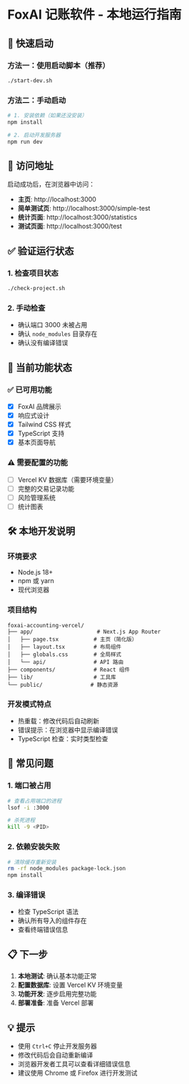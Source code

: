 # FoxAI 记账软件 - 本地运行指南

## 🚀 快速启动

### 方法一：使用启动脚本（推荐）
```bash
./start-dev.sh
```

### 方法二：手动启动
```bash
# 1. 安装依赖（如果还没安装）
npm install

# 2. 启动开发服务器
npm run dev
```

## 📱 访问地址

启动成功后，在浏览器中访问：

- **主页**: http://localhost:3000
- **简单测试页**: http://localhost:3000/simple-test
- **统计页面**: http://localhost:3000/statistics
- **测试页面**: http://localhost:3000/test

## ✅ 验证运行状态

### 1. 检查项目状态
```bash
./check-project.sh
```

### 2. 手动检查
- 确认端口 3000 未被占用
- 确认 `node_modules` 目录存在
- 确认没有编译错误

## 🔧 当前功能状态

### ✅ 已可用功能
- [x] FoxAI 品牌展示
- [x] 响应式设计
- [x] Tailwind CSS 样式
- [x] TypeScript 支持
- [x] 基本页面导航

### ⚠️ 需要配置的功能
- [ ] Vercel KV 数据库（需要环境变量）
- [ ] 完整的交易记录功能
- [ ] 风险管理系统
- [ ] 统计图表

## 🛠️ 本地开发说明

### 环境要求
- Node.js 18+ 
- npm 或 yarn
- 现代浏览器

### 项目结构
```
foxai-accounting-vercel/
├── app/                    # Next.js App Router
│   ├── page.tsx           # 主页（简化版）
│   ├── layout.tsx         # 布局组件
│   ├── globals.css        # 全局样式
│   └── api/               # API 路由
├── components/            # React 组件
├── lib/                   # 工具库
└── public/               # 静态资源
```

### 开发模式特点
- 热重载：修改代码后自动刷新
- 错误提示：在浏览器中显示编译错误
- TypeScript 检查：实时类型检查

## 🐛 常见问题

### 1. 端口被占用
```bash
# 查看占用端口的进程
lsof -i :3000

# 杀死进程
kill -9 <PID>
```

### 2. 依赖安装失败
```bash
# 清除缓存重新安装
rm -rf node_modules package-lock.json
npm install
```

### 3. 编译错误
- 检查 TypeScript 语法
- 确认所有导入的组件存在
- 查看终端错误信息

## 📋 下一步

1. **本地测试**: 确认基本功能正常
2. **配置数据库**: 设置 Vercel KV 环境变量
3. **功能开发**: 逐步启用完整功能
4. **部署准备**: 准备 Vercel 部署

## 💡 提示

- 使用 `Ctrl+C` 停止开发服务器
- 修改代码后会自动重新编译
- 浏览器开发者工具可以查看详细错误信息
- 建议使用 Chrome 或 Firefox 进行开发测试